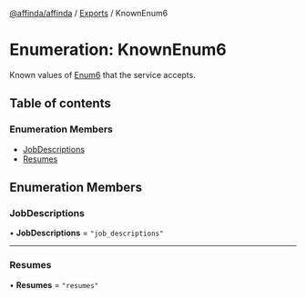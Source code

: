 [@affinda/affinda](../README.md) / [Exports](../modules.md) / KnownEnum6

# Enumeration: KnownEnum6

Known values of [Enum6](../modules.md#enum6) that the service accepts.

## Table of contents

### Enumeration Members

- [JobDescriptions](KnownEnum6.md#jobdescriptions)
- [Resumes](KnownEnum6.md#resumes)

## Enumeration Members

### JobDescriptions

• **JobDescriptions** = ``"job_descriptions"``

___

### Resumes

• **Resumes** = ``"resumes"``
